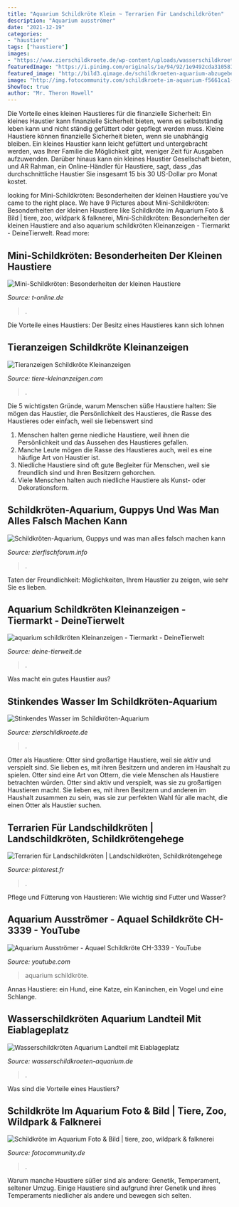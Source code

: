 ```yaml
---
title: "Aquarium Schildkröte Klein ~ Terrarien Für Landschildkröten"
description: "Aquarium ausströmer"
date: "2021-12-19"
categories:
- "haustiere"
tags: ["haustiere"]
images:
- "https://www.zierschildkroete.de/wp-content/uploads/wasserschildkroeten-sprudelstein-graptemys-nigrinoda-800x592.jpg?v=1589902919"
featuredImage: "https://i.pinimg.com/originals/1e/94/92/1e9492cda310581824b8fa877c321075.jpg"
featured_image: "http://bild3.qimage.de/schildkroeten-aquarium-abzugeben-foto-bild-119708603.jpg"
image: "http://img.fotocommunity.com/schildkroete-im-aquarium-f5661ca1-a714-40ae-abd2-34963d6e5fce.jpg?width=1000"
ShowToc: true
author: "Mr. Theron Howell"
---
```



Die Vorteile eines kleinen Haustieres für die finanzielle Sicherheit: Ein kleines Haustier kann finanzielle Sicherheit bieten, wenn es selbstständig leben kann und nicht ständig gefüttert oder gepflegt werden muss.
Kleine Haustiere können finanzielle Sicherheit bieten, wenn sie unabhängig bleiben. Ein kleines Haustier kann leicht gefüttert und untergebracht werden, was Ihrer Familie die Möglichkeit gibt, weniger Zeit für Ausgaben aufzuwenden. Darüber hinaus kann ein kleines Haustier Gesellschaft bieten, und AR Rahman, ein Online-Händler für Haustiere, sagt, dass „das durchschnittliche Haustier Sie insgesamt 15 bis 30 US-Dollar pro Monat kostet.

	

		
looking for Mini-Schildkröten: Besonderheiten der kleinen Haustiere you've came to the right place. We have 9 Pictures about Mini-Schildkröten: Besonderheiten der kleinen Haustiere like Schildkröte im Aquarium Foto &amp; Bild | tiere, zoo, wildpark &amp; falknerei, Mini-Schildkröten: Besonderheiten der kleinen Haustiere and also aquarium schildkröten Kleinanzeigen - Tiermarkt - DeineTierwelt. Read more:
		
    
## Mini-Schildkröten: Besonderheiten Der Kleinen Haustiere

<img loading=lazy src="https://bilder.t-online.de/b/74/40/14/32/id_74401432/610/tid_da/einige-mini-schildkroetenarten-werden-nur-bis-zu-zehn-zentimeter-lang-.jpg" onerror="this.onerror=null;this.src='https://tse3.mm.bing.net/th?id=OIP.wYyl_CFAH5yLC4LU7KnGVwHaEK&amp;pid=15.1';" alt="Mini-Schildkröten: Besonderheiten der kleinen Haustiere">

_Source: t-online.de_

>. 

	

Die Vorteile eines Haustiers: Der Besitz eines Haustieres kann sich lohnen

    
## Tieranzeigen Schildkröte Kleinanzeigen

<img loading=lazy src="https://www.tiere-kleinanzeigen.com/export/b7494db09e49010675c6f08eca2f7.jpg" onerror="this.onerror=null;this.src='https://tse3.mm.bing.net/th?id=OIP.8fqel4lyUGDR3JVt9EHOOAHaEg&amp;pid=15.1';" alt="Tieranzeigen Schildkröte Kleinanzeigen">

_Source: tiere-kleinanzeigen.com_

>. 

	

Die 5 wichtigsten Gründe, warum Menschen süße Haustiere halten: Sie mögen das Haustier, die Persönlichkeit des Haustieres, die Rasse des Haustieres oder einfach, weil sie liebenswert sind
1. Menschen halten gerne niedliche Haustiere, weil ihnen die Persönlichkeit und das Aussehen des Haustieres gefallen.
2. Manche Leute mögen die Rasse des Haustieres auch, weil es eine häufige Art von Haustier ist.
3. Niedliche Haustiere sind oft gute Begleiter für Menschen, weil sie freundlich sind und ihren Besitzern gehorchen.
4. Viele Menschen halten auch niedliche Haustiere als Kunst- oder Dekorationsform.

    
## Schildkröten-Aquarium, Guppys Und Was Man Alles Falsch Machen Kann

<img loading=lazy src="http://up.picr.de/20070194qo.jpg" onerror="this.onerror=null;this.src='https://tse2.mm.bing.net/th?id=OIP.DfnS278-H4mn-EQ_Hl1R_QHaLM&amp;pid=15.1';" alt="Schildkröten-Aquarium, Guppys und was man alles falsch machen kann">

_Source: zierfischforum.info_

>. 

	

Taten der Freundlichkeit: Möglichkeiten, Ihrem Haustier zu zeigen, wie sehr Sie es lieben.

    
## Aquarium Schildkröten Kleinanzeigen - Tiermarkt - DeineTierwelt

<img loading=lazy src="http://bild3.qimage.de/schildkroeten-aquarium-abzugeben-foto-bild-119708603.jpg" onerror="this.onerror=null;this.src='https://tse1.mm.bing.net/th?id=OIP.hUhWL19VXkiPomxcCGSGWgHaEL&amp;pid=15.1';" alt="aquarium schildkröten Kleinanzeigen - Tiermarkt - DeineTierwelt">

_Source: deine-tierwelt.de_

>. 

	

Was macht ein gutes Haustier aus?

    
## Stinkendes Wasser Im Schildkröten-Aquarium

<img loading=lazy src="https://www.zierschildkroete.de/wp-content/uploads/wasserschildkroeten-sprudelstein-graptemys-nigrinoda-800x592.jpg?v=1589902919" onerror="this.onerror=null;this.src='https://tse4.mm.bing.net/th?id=OIP.ZoAolRPk63ndUHnXYG3cfwHaFe&amp;pid=15.1';" alt="Stinkendes Wasser im Schildkröten-Aquarium">

_Source: zierschildkroete.de_

>. 

	

Otter als Haustiere: Otter sind großartige Haustiere, weil sie aktiv und verspielt sind. Sie lieben es, mit ihren Besitzern und anderen im Haushalt zu spielen.
Otter sind eine Art von Ottern, die viele Menschen als Haustiere betrachten würden. Otter sind aktiv und verspielt, was sie zu großartigen Haustieren macht. Sie lieben es, mit ihren Besitzern und anderen im Haushalt zusammen zu sein, was sie zur perfekten Wahl für alle macht, die einen Otter als Haustier suchen.

    
## Terrarien Für Landschildkröten | Landschildkröten, Schildkrötengehege

<img loading=lazy src="https://i.pinimg.com/originals/1e/94/92/1e9492cda310581824b8fa877c321075.jpg" onerror="this.onerror=null;this.src='https://tse1.mm.bing.net/th?id=OIP.YKi572HRmuR7qSb7le3inAHaEB&amp;pid=15.1';" alt="Terrarien für Landschildkröten | Landschildkröten, Schildkrötengehege">

_Source: pinterest.fr_

>. 

	

Pflege und Fütterung von Haustieren: Wie wichtig sind Futter und Wasser?

    
## Aquarium Ausströmer - Aquael Schildkröte CH-3339 - YouTube

<img loading=lazy src="https://i.ytimg.com/vi/6DjGMfdIKb4/maxresdefault.jpg" onerror="this.onerror=null;this.src='https://tse4.mm.bing.net/th?id=OIP.5RvjiZQL7sS8OguW7xNZWQFNC7&amp;pid=15.1';" alt="Aquarium Ausströmer - Aquael Schildkröte CH-3339 - YouTube">

_Source: youtube.com_

>aquarium schildkröte. 

	

Annas Haustiere: ein Hund, eine Katze, ein Kaninchen, ein Vogel und eine Schlange.

    
## Wasserschildkröten Aquarium Landteil Mit Eiablageplatz

<img loading=lazy src="https://wasserschildkroeten-aquarium.de/media/image/product/119/md/landteil-holz-lanteil-eiablage-klein.jpg" onerror="this.onerror=null;this.src='https://tse1.mm.bing.net/th?id=OIP.bIF_qJI27YG28HIQUMYaigHaHa&amp;pid=15.1';" alt="Wasserschildkröten Aquarium Landteil mit Eiablageplatz">

_Source: wasserschildkroeten-aquarium.de_

>. 

	

Was sind die Vorteile eines Haustiers?

    
## Schildkröte Im Aquarium Foto &amp; Bild | Tiere, Zoo, Wildpark &amp; Falknerei

<img loading=lazy src="http://img.fotocommunity.com/schildkroete-im-aquarium-f5661ca1-a714-40ae-abd2-34963d6e5fce.jpg?width=1000" onerror="this.onerror=null;this.src='https://tse2.mm.bing.net/th?id=OIP.Kq4J8ERgu8itAG-bEKCXRwHaFj&amp;pid=15.1';" alt="Schildkröte im Aquarium Foto &amp; Bild | tiere, zoo, wildpark &amp; falknerei">

_Source: fotocommunity.de_

>. 

	

Warum manche Haustiere süßer sind als andere: Genetik, Temperament, seltener Umzug.
Einige Haustiere sind aufgrund ihrer Genetik und ihres Temperaments niedlicher als andere und bewegen sich selten.

